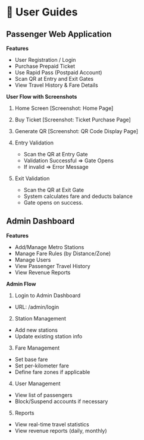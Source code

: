 
# 📄 User Guides
## Passenger Web Application
**Features**
 - User Registration / Login
 - Purchase Prepaid Ticket
 - Use Rapid Pass (Postpaid Account)
 - Scan QR at Entry and Exit Gates
 - View Travel History & Fare Details

**User Flow with Screenshots**
1. Home Screen
 [Screenshot: Home Page]

2. Buy Ticket
 [Screenshot: Ticket Purchase Page]

3. Generate QR
 [Screenshot: QR Code Display Page]

4. Entry Validation

   - Scan the QR at Entry Gate
   -  Validation Successful => Gate Opens
   -   If invalid => Error Message

5. Exit Validation

   - Scan the QR at Exit Gate
   -  System calculates fare and deducts balance
   -   Gate opens on success.

## Admin Dashboard
**Features**
 - Add/Manage Metro Stations
 - Manage Fare Rules (by Distance/Zone)
 - Manage Users
 - View Passenger Travel History
 - View Revenue Reports

**Admin Flow**
1. Login to Admin Dashboard
 - URL: /admin/login

2. Station Management

 - Add new stations
 - Update existing station info

3. Fare Management

 - Set base fare
 - Set per-kilometer fare
 - Define fare zones if applicable

4. User Management

 - View list of passengers
 - Block/Suspend accounts if necessary

5. Reports

 - View real-time travel statistics
 - View revenue reports (daily, monthly)
